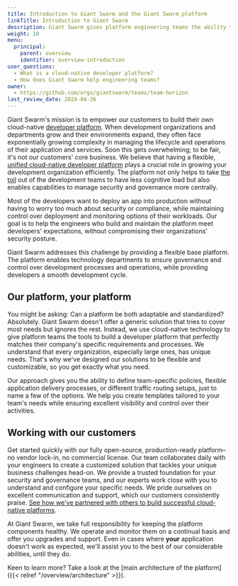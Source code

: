 ```yaml
---
title: Introduction to Giant Swarm and the Giant Swarm platform
linkTitle: Introduction to Giant Swarm
description: Giant Swarm gives platform engineering teams the ability to build cloud-native developer platforms and operate them without much hassle.
weight: 10
menu:
  principal:
    parent: overview
    identifier: overview-introduction
user_questions:
  - What is a cloud-native developer platform?
  - How does Giant Swarm help engineering teams?
owner:
  - https://github.com/orgs/giantswarm/teams/team-horizon
last_review_date: 2024-04-26
---
```


Giant Swarm's mission is to empower our customers to build their own cloud-native [developer platform](https://tag-app-delivery.cncf.io/whitepapers/platforms/#what-is-a-platform). When development organizations and departments grow and their environments expand, they often face exponentially growing complexity in managing the lifecycle and operations of their application and services. Soon this gets overwhelming; to be fair, it's not our customers' core business. We believe that having a flexible, [unified cloud-native developer platform](https://tag-app-delivery.cncf.io/whitepapers/platforms/#why-platforms) plays a crucial role in growing your development organization efficiently. The platform not only helps to take [the toil](https://sre.google/sre-book/eliminating-toil/) out of the development teams to have less cognitive load but also enables capabilities to manage security and governance more centrally.

Most of the developers want to deploy an app into production without having to worry too much about security or compliance, while maintaining control over deployment and monitoring options of their workloads. Our goal is to help the engineers who build and maintain the platform meet developers' expectations, without compromising their organizations' security posture.

Giant Swarm addresses this challenge by providing a flexible base platform. The platform enables technology departments to ensure governance and control over development processes and operations, while providing developers a smooth development cycle.

## Our platform, your platform

You might be asking: Can a platform be both adaptable and standardized? Absolutely. Giant Swarm doesn't offer a generic solution that tries to cover most needs but ignores the rest. Instead, we use cloud-native technology to give platform teams the tools to build a developer platform that perfectly matches their company's specific requirements and processes. We understand that every organization, especially large ones, has unique needs. That's why we've designed our solutions to be flexible and customizable, so you get exactly what you need.

Our approach gives you the ability to define team-specific policies, flexible application delivery processes, or different traffic routing setups, just to name a few of the options. We help you create templates tailored to your team's needs while ensuring excellent visibility and control over their activities.

## Working with our customers

Get started quickly with our fully open-source, production-ready platform–no vendor lock-in, no commercial license. Our team collaborates daily with your engineers to create a customized solution that tackles your unique business challenges head-on. We provide a trusted foundation for your security and governance teams, and our experts work close with you to understand and configure your specific needs. We pride ourselves on excellent communication and support, which our customers consistently praise. [See how we've partnered with others to build successful cloud-native platforms](https://www.giantswarm.io/customers).

At Giant Swarm, we take full responsibility for keeping the platform components healthy. We operate and monitor them on a continual basis and offer you upgrades and support. Even in cases where **your** application doesn't work as expected, we'll assist you to the best of our considerable abilities, until they do.

Keen to learn more? Take a look at the [main architecture of the platform]({{< relref "/overview/architecture" >}}).
